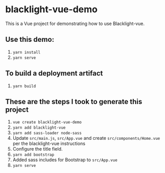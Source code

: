 # blacklight-vue-demo

This is a Vue project for demonstrating how to use Blacklight-vue.

## Use this demo:

1. `yarn install`
1. `yarn serve`

## To build a deployment artifact

1. `yarn build`

## These are the steps I took to generate this project

1. `vue create blacklight-vue-demo`
1. `yarn add blacklight-vue`
1. `yarn add sass-loader node-sass`
1. Update `src/main.js`, `src/App.vue` and create `src/components/Home.vue` per the blacklight-vue instructions
1. Configure the title field.
1. `yarn add bootstrap`
1. Added sass includes for Bootstrap to `src/App.vue`
1. `yarn serve`
